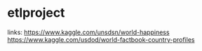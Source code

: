# etlproject

links:
https://www.kaggle.com/unsdsn/world-happiness
https://www.kaggle.com/usdod/world-factbook-country-profiles
